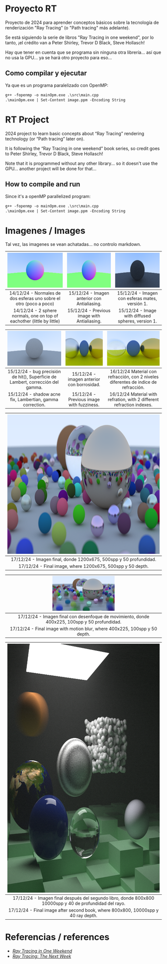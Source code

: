 # Proyecto RT

Proyecto de 2024 para aprender conceptos básicos sobre la tecnología de renderización "Ray Tracing" (o "Path tracing" más adelante).

Se está siguiendo la serie de libros "Ray Tracing in one weekend", por lo tanto, ¡el crédito van a Peter Shirley, Trevor D Black, Steve Hollasch!

Hay que tener en cuenta que se programa sin ninguna otra librería... así que no usa la GPU... ya se hará otro proyecto para eso...

## Como compilar y ejecutar

Ya que es un programa paralelizado con OpenMP:

```console
g++ -fopenmp -o mainOpm.exe .\src\main.cpp
.\mainOpm.exe | Set-Content image.ppm -Encoding String
```

# RT Project

2024 project to learn basic concepts about “Ray Tracing” rendering technology (or “Path tracing” later on).

It is following the “Ray Tracing in one weekend” book series, so credit goes to Peter Shirley, Trevor D Black, Steve Hollasch!

Note that it is programmed without any other library... so it doesn't use the GPU... another project will be done for that...

## How to compile and run

Since it's a openMP parallelized program:

```console
g++ -fopenmp -o mainOpm.exe .\src\main.cpp
.\mainOpm.exe | Set-Content image.ppm -Encoding String
```

# Imagenes / Images

Tal vez, las imagenes se vean achatadas... no controlo markdown.

| <img src="resultados\2CirculosNormales.png" width=200 height=112> | <img src="resultados\2CirculosNormalesAA.png" width=200 height=112> | <img src="resultados\2EsferasDifusoV1.png" width=200 height=112> |
|:--:|:--:|:--:|
| 14/12/24 - Normales de dos esferas uno sobre el otro (poco a poco)|15/12/24 - Imagen anterior con Antialiasing. | 15/12/24 - Imagen con esferas mates, versión 1. |
| 14/12/24 - 2 sphere normals, one on top of eachother (little by little) | 15/12/24 - Previous image with Antialiasing. | 15/12/24 - Image with diffused spheres, version 1. |

| <img src="resultados\2EsferasDifusoV2.png" width=200 height=112> | <img src="resultados\4EsferasBorroso.png" width=200 height=112> | <img src="resultados\4EsferasRefractante.png" width=200 height=112> |
|:--:|:--:|:--:|
| 15/12/24 - bug precisión de hit(), Superficie de Lambert, corrección del gamma. |  15/12/24 - imagen anterior con borrosidad. | 16/12/24 Material con refracción, con 2 niveles diferentes de indice de refracción. |
| 15/12/24 - shadow acne fix, Lambertian, gamma correction. | 15/12/24 - Previous image with fuzziness. | 16/12/24 Material with refration, with 2 different refraction indexes. |

|<img src="resultados\final.png" width=800 height=448>|
|:---:|
| 17/12/24 - Imagen final, donde 1200x675, 500spp y 50 profundidad. |
| 17/12/24 - Final image, where 1200x675, 500spp y 50 depth. |

|<img src="resultados\MotionBlur.png" width=200 height=112>|
|:---:|
| 17/12/24 - Imagen final con desenfoque de movimiento, donde 400x225, 100spp y 50 profundidad. |
| 17/12/24 - Final image with motion blur, where 400x225, 100spp y 50 depth. |

|<img src="resultados\final2.png" width=800 height=800>|
|:---:|
| 17/12/24 - Imagen final después del segundo libro, donde 800x800 10000spp y 40 de profundidad del rayo. |
| 17/12/24 - Final image after second book, where 800x800, 10000spp y 40 ray depth. |

# Referencias / references

- [_Ray Tracing in One Weekend_](https://raytracing.github.io/books/RayTracingInOneWeekend.html)
- [_Ray Tracing: The Next Week_](https://raytracing.github.io/books/RayTracingTheNextWeek.html)
